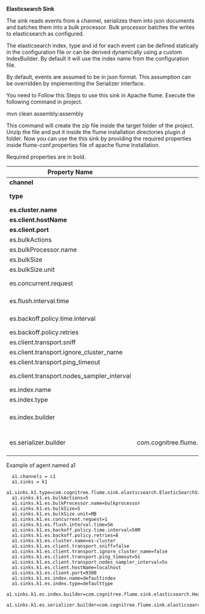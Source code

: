 **Elasticsearch Sink**

The sink reads events from a channel, serializes them into json documents and batches them into a bulk processor.
Bulk processor batches the writes to elasticsearch as configured.

The elasticsearch index, type and id for each event can be defined statically in the configuration file or can be derived dynamically using a custom IndexBuilder. By default it will use the index name from the configuration file.

By default, events are assumed to be in json format.
This assumption can be overridden by implementing the Serializer interface.
 
You need to Follow this Steps to use this sink in Apache flume.
Execute the following command in project.

mvn clean assembly:assembly

This command will create the zip file inside the target folder of the project.
Unzip the file and put it inside the flume installation directories plugin.d folder.
Now you can use the this sink by providing the required properties inside 
flume-conf.properties file of apache flume Installation.

Required properties are in bold.

| Property Name                              | Default      | Description                                                                                   |
|--------------------------------------------|:--------------:|:-----------------------------------------------------------------------------------------------|
| **channel**                                    | -            |                                                                                               |
| **type**                                       | -            | The component type name, needs to be com.cognitree.flume.sink.elasticsearch.ElasticSearchSink |
| **es.cluster.name**                            | -            | Name of the elastic search cluster to connect to                                              |
| **es.client.hostName**                         | -            | Hostname for the elastic search node                                                          |
| **es.client.port**                             | -            | Port for the elastic search hostname                                                          |
| es.bulkActions                             | 1000         | Execute the bulk every mentioned requests                                                     |
| es.bulkProcessor.name                      | -            | Name of the bulk processor                                                                    |
| es.bulkSize                                | 5            | Flush the bulk request every mentioned size                                                   |
| es.bulkSize.unit                           | MB           | Bulk request unit                                                                             |
| es.concurrent.request                      | 1            |  Concurrent request is allowed to be executed while accumulating new bulk requests.           |
| es.flush.interval.time                     | -            | Flush the bulk request every mentioned seconds whatever the number of requests                |
| es.backoff.policy.time.interval            | 50ms         | Backoff policy time interval, wait initially for the 50 mili seconds                          |
| es.backoff.policy.retries                  | 8            | Backoff policy retries                                                                        |
| es.client.transport.sniff                  | false        | To enable or disable the sniff feature of the elastic search                                  |
| es.client.transport.ignore_cluster_name    | false        | To ignore cluster name validation of connected nodes                                          |
| es.client.transport.ping_timeout           | 5s           | The time to wait for a ping response from a node                                              |
| es.client.transport.nodes_sampler_interval | 5s           | How often to sample / ping the nodes listed and connected                                     |
| es.index.name                              | defaultindex | Index name to be used to store the documents                                                  |
| es.index.type                              | defaulttype  | Index type to be used to store the documents                                                  |
| es.index.builder                           | -            | Implementation of com.cognitree.flume.sink.elasticsearch.IndexBuilder interface accepted      |
| es.serializer.builder                      |com.cognitree.flume.sink.elasticsearch.SimpleSerializer            | Implementation of com.cognitree.flume.sink.elasticsearch.Serializer interface accepted |


Example of agent named a1
````
  a1.channels = c1
  a1.sinks = k1
  a1.sinks.k1.type=com.cognitree.flume.sink.elasticsearch.ElasticSearchSink
  a1.sinks.k1.es.bulkActions=5
  a1.sinks.k1.es.bulkProcessor.name=bulkprocessor
  a1.sinks.k1.es.bulkSize=5
  a1.sinks.k1.es.bulkSize.unit=MB
  a1.sinks.k1.es.concurrent.request=1
  a1.sinks.k1.es.flush.interval.time=5m
  a1.sinks.k1.es.backoff.policy.time.interval=50M
  a1.sinks.k1.es.backoff.policy.retries=8
  a1.sinks.k1.es.cluster.name=es-cluster
  a1.sinks.k1.es.client.transport.sniff=false
  a1.sinks.k1.es.client.transport.ignore_cluster_name=false
  a1.sinks.k1.es.client.transport.ping_timeout=5s
  a1.sinks.k1.es.client.transport.nodes_sampler_interval=5s
  a1.sinks.k1.es.client.hostName=localhost
  a1.sinks.k1.es.client.port=9300
  a1.sinks.k1.es.index.name=defaultindex
  a1.sinks.k1.es.index.type=defaulttype
  a1.sinks.k1.es.index.builder=com.cognitree.flume.sink.elasticsearch.HeaderBasedIndexBuilder
  a1.sinks.k1.es.serializer.builder=com.cognitree.flume.sink.elasticsearch.SimpleSerializer
````